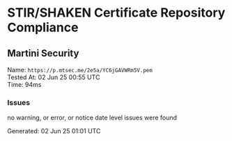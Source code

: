 # STIR/SHAKEN Certificate Repository Compliance

## Martini Security

Name: `https://p.mtsec.me/2e5a/YC6jGAVWRm5V.pem`\
Tested At: 02 Jun 25 00:55 UTC\
Time: 94ms

### Issues

no warning, or error, or notice date level issues were found

Generated: 02 Jun 25 01:01 UTC